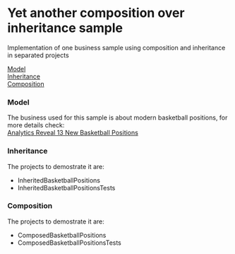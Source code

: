# Yet another composition over inheritance sample
Implementation of one business sample using composition and inheritance in separated projects

[Model](#Model)  
[Inheritance](#inheritance)  
[Composition](#composition)  

### Model
The business used for this sample is about modern basketball positions,
for more details check:  
[Analytics Reveal 13 New Basketball Positions](https://www.wired.com/2012/04/analytics-basketball/#:~:text=For%20as%20long%20as%20basketball,forward%2C%20power%20forward%20and%20center.)

### Inheritance
The projects to demostrate it are:
* InheritedBasketballPositions
* InheritedBasketballPositionsTests

### Composition
The projects to demostrate it are:
* ComposedBasketballPositions
* ComposedBasketballPositionsTests
